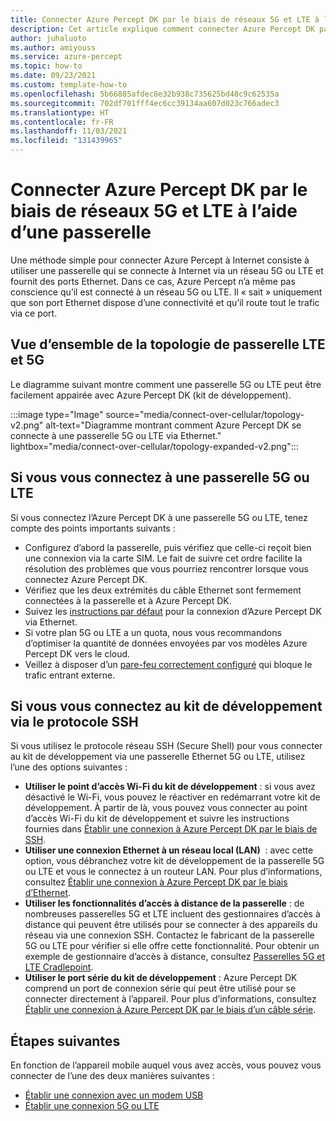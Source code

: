 ```yaml
---
title: Connecter Azure Percept DK par le biais de réseaux 5G et LTE à l’aide d’une passerelle
description: Cet article explique comment connecter Azure Percept DK par le biais de réseaux 5G et LTE à l’aide d’une passerelle cellulaire.
author: juhaluoto
ms.author: amiyouss
ms.service: azure-percept
ms.topic: how-to
ms.date: 09/23/2021
ms.custom: template-how-to
ms.openlocfilehash: 5b66885afdec8e32b938c735625bd48c9c62535a
ms.sourcegitcommit: 702df701fff4ec6cc39134aa607d023c766adec3
ms.translationtype: HT
ms.contentlocale: fr-FR
ms.lasthandoff: 11/03/2021
ms.locfileid: "131439965"
---
```

# <a name="connect-azure-percept-dk-over-5g-and-lte-networks-by-using-a-gateway"></a>Connecter Azure Percept DK par le biais de réseaux 5G et LTE à l’aide d’une passerelle

Une méthode simple pour connecter Azure Percept à Internet consiste à utiliser une passerelle qui se connecte à Internet via un réseau 5G ou LTE et fournit des ports Ethernet. Dans ce cas, Azure Percept n’a même pas conscience qu’il est connecté à un réseau 5G ou LTE. Il « sait » uniquement que son port Ethernet dispose d’une connectivité et qu’il route tout le trafic via ce port.  


## <a name="overview-of-5g-and-lte-gateway-topology"></a>Vue d’ensemble de la topologie de passerelle LTE et 5G

Le diagramme suivant montre comment une passerelle 5G ou LTE peut être facilement appairée avec Azure Percept DK (kit de développement).

:::image type="Image" source="media/connect-over-cellular/topology-v2.png" alt-text="Diagramme montrant comment Azure Percept DK se connecte à une passerelle 5G ou LTE via Ethernet." lightbox="media/connect-over-cellular/topology-expanded-v2.png":::

## <a name="if-youre-connecting-to-a-5g-or-lte-gateway"></a>Si vous vous connectez à une passerelle 5G ou LTE

Si vous connectez l’Azure Percept DK à une passerelle 5G ou LTE, tenez compte des points importants suivants :
- Configurez d’abord la passerelle, puis vérifiez que celle-ci reçoit bien une connexion via la carte SIM. Le fait de suivre cet ordre facilite la résolution des problèmes que vous pourriez rencontrer lorsque vous connectez Azure Percept DK.
- Vérifiez que les deux extrémités du câble Ethernet sont fermement connectées à la passerelle et à Azure Percept DK.
- Suivez les [instructions par défaut](./how-to-connect-over-ethernet.md) pour la connexion d’Azure Percept DK via Ethernet.
- Si votre plan 5G ou LTE a un quota, nous vous recommandons d’optimiser la quantité de données envoyées par vos modèles Azure Percept DK vers le cloud.
- Veillez à disposer d’un [pare-feu correctement configuré](./concept-security-configuration.md) qui bloque le trafic entrant externe.

## <a name="if-youre-connecting-to-the-dev-kit-via-ssh-protocol"></a>Si vous vous connectez au kit de développement via le protocole SSH

Si vous utilisez le protocole réseau SSH (Secure Shell) pour vous connecter au kit de développement via une passerelle Ethernet 5G ou LTE, utilisez l’une des options suivantes :
- **Utiliser le point d’accès Wi-Fi du kit de développement** : si vous avez désactivé le Wi-Fi, vous pouvez le réactiver en redémarrant votre kit de développement. À partir de là, vous pouvez vous connecter au point d’accès Wi-Fi du kit de développement et suivre les instructions fournies dans [Établir une connexion à Azure Percept DK par le biais de SSH](./how-to-ssh-into-percept-dk.md).
- **Utiliser une connexion Ethernet à un réseau local (LAN)**  : avec cette option, vous débranchez votre kit de développement de la passerelle 5G ou LTE et vous le connectez à un routeur LAN. Pour plus d’informations, consultez [Établir une connexion à Azure Percept DK par le biais d’Ethernet](./how-to-connect-over-ethernet.md). 
- **Utiliser les fonctionnalités d’accès à distance de la passerelle** : de nombreuses passerelles 5G et LTE incluent des gestionnaires d’accès à distance qui peuvent être utilisés pour se connecter à des appareils du réseau via une connexion SSH. Contactez le fabricant de la passerelle 5G ou LTE pour vérifier si elle offre cette fonctionnalité. Pour obtenir un exemple de gestionnaire d’accès à distance, consultez [Passerelles 5G et LTE Cradlepoint](https://customer.cradlepoint.com/s/article/NCM-Remote-Connect-LAN-Manager).
- **Utiliser le port série du kit de développement** : Azure Percept DK comprend un port de connexion série qui peut être utilisé pour se connecter directement à l’appareil. Pour plus d’informations, consultez [Établir une connexion à Azure Percept DK par le biais d’un câble série](./how-to-connect-to-percept-dk-over-serial.md).

## <a name="next-steps"></a>Étapes suivantes
En fonction de l’appareil mobile auquel vous avez accès, vous pouvez vous connecter de l’une des deux manières suivantes :

* [Établir une connexion avec un modem USB](./connect-over-cellular-usb.md)
* [Établir une connexion 5G ou LTE](./connect-over-cellular.md)

